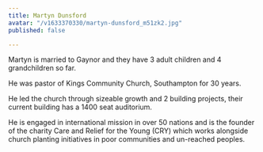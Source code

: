 ```yaml
---
title: Martyn Dunsford
avatar: "/v1633370330/martyn-dunsford_m51zk2.jpg"
published: false

---
```

Martyn is married to Gaynor and they have 3 adult children and 4 grandchildren so far.

He was pastor of Kings Community Church, Southampton for 30 years.

He led the church through sizeable growth and 2 building projects, their current building has a 1400 seat auditorium.

He is engaged in international mission in over 50 nations and is the founder of the charity Care and Relief for the Young (CRY) which works alongside church planting initiatives in poor communities and un-reached peoples.